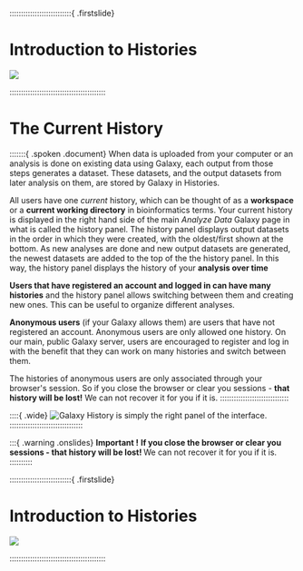 
:::::::::::::::::::::::::::{ .firstslide}
# Introduction to Histories

![](src/Images/galaxy_logos_all.png)


::::::::::::::::::::::::::::::::::::::::::



# The Current History

:::::::{ .spoken .document}
When data is uploaded from your computer or an analysis is done on existing data using Galaxy, each output from those steps generates a dataset. These datasets, and the output datasets from later analysis on them, are stored by Galaxy in Histories.

All users have one <i>current</i> history, which can be thought of as a <b>workspace </b> or a <b>current working directory</b> in bioinformatics terms. Your current history is displayed in the right hand side of the main <i>Analyze Data</i> Galaxy page in what is called the history panel.
The history panel displays output datasets in the order in which they were created, with the oldest/first shown at the bottom. As new analyses are done and new output datasets are generated, the newest datasets are added to the top of the the history panel. In this way, the history panel displays the history of your <b>analysis over time</b>

<b>Users that have registered an account and logged in can have many histories</b> and the history panel allows switching between them and creating new ones. This can be useful to organize different analyses.

<b>Anonymous users</b> (if your Galaxy allows them) are users that have not registered an account. Anonymous users are only allowed one history. On our main, public Galaxy server, users are encouraged to register and log in with the benefit that they can work on many histories and switch between them.

The histories of anonymous users are only associated through your browser's session. So if you close the browser or clear you sessions - <b>that history will be lost!</b> We can not recover it for you if it is.
::::::::::::::::::::::::::::::


::::{ .wide}
![Galaxy History is simply the right panel of the interface.](src/Images/history.png "Galaxy History is simply the right panel of the interface")
::::::::::::::::::::::::::::::::


:::{ .warning .onslides}
<b>Important !</b> <b>If you close the browser or clear you sessions - that history will be lost! </b> We can not recover it for you if it is.
::::::::::

:::::::::::::::::::::::::::{ .firstslide}
# Introduction to Histories

![](src/Images/galaxy_logos_all.png)


::::::::::::::::::::::::::::::::::::::::::
